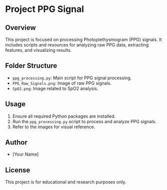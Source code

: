 # Project PPG Signal

## Overview
This project is focused on processing Photoplethysmogram (PPG) signals. It includes scripts and resources for analyzing raw PPG data, extracting features, and visualizing results.

## Folder Structure
- `ppg_processing.py`: Main script for PPG signal processing.
- `PPG_Raw_Signals.png`: Image of raw PPG signals.
- `SpO2.png`: Image related to SpO2 analysis.

## Usage
1. Ensure all required Python packages are installed.
2. Run the `ppg_processing.py` script to process and analyze PPG signals.
3. Refer to the images for visual reference.

## Author
- [Your Name]

## License
This project is for educational and research purposes only.
